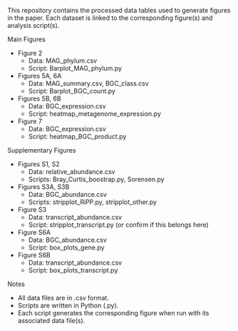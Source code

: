 This repository contains the processed data tables used to generate figures in the paper. Each dataset is linked to the corresponding figure(s) and analysis script(s).

Main Figures
* Figure 2
    * Data: MAG_phylum.csv
    * Script: Barplot_MAG_phylum.py
* Figures 5A, 6A
    * Data: MAG_summary.csv, BGC_class.csv
    * Script: Barplot_BGC_count.py
* Figures 5B, 6B
    * Data: BGC_expression.csv
    * Script: heatmap_metagenome_expression.py
* Figure 7
    * Data: BGC_expression.csv
    * Script: heatmap_BGC_product.py

Supplementary Figures
* Figures S1, S2
    * Data: relative_abundance.csv
    * Scripts: Bray_Curtis_boostrap.py, Sorensen.py
* Figures S3A, S3B
    * Data: BGC_abundance.csv
    * Scripts: stripplot_RiPP.py, stripplot_other.py
* Figure S3
    * Data: transcript_abundance.csv
    * Script: stripplot_transcript.py (or confirm if this belongs here)
* Figure S6A
    * Data: BGC_abundance.csv
    * Script: box_plots_gene.py
* Figure S6B
    * Data: transcript_abundance.csv
    * Script: box_plots_transcript.py

Notes
* All data files are in .csv format.
* Scripts are written in Python (.py).
* Each script generates the corresponding figure when run with its associated data file(s).


